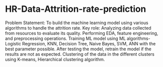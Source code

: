 # HR-Data-Attrition-rate-prediction
Problem Statement: To build the machine learning model using various algorithms to handle the attrition rate.
Key role: Analyzing data collected from resources to evaluate its quality. Performing EDA, feature engineering, and preprocessing operations. Training ML model using ML algorithms-Logistic Regression, KNN, Decision Tree, Naive Bayes, SVM, ANN with the best parameter possible. After testing the model, retrain the model if the results are not as expected. Clustering of the data in the different clusters using K-means, Hierarchical clustering algorithm.
